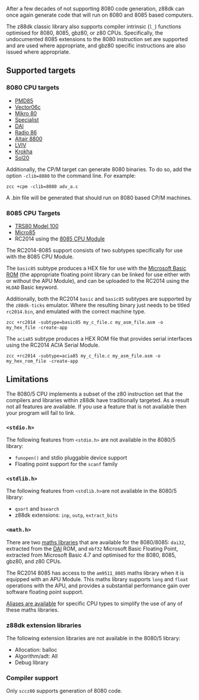 After a few decades of not supporting 8080 code generation, z88dk can once again generate code that will run on 8080 and 8085 based computers.

The z88dk classic library also supports compiler intrinsic (`l_`) functions optimised for 8080, 8085, gbz80, or z80 CPUs. Specifically, the undocumented 8085 extensions to the 8080 instruction set are supported and are used where appropriate, and gbz80 specific instructions are also issued where appropriate.

## Supported targets

### 8080 CPU targets

* [PMD85](Platform---PMD85)
* [Vector06c](Platform-Vector06c)
* [Mikro 80](Platform--Mikro80)
* [Specialist](Platform-Special)
* [DAI](Platform---Dai)
* [Radio 86](Platform--Radio86)
* [Altair 8800](Platform--Altair8800)
* [LVIV](Platform---Lviv)
* [Krokha](Platform--Kroka)
* [Sol20](Platform---Sol20)

Additionally, the CP/M target can generate 8080 binaries. To do so, add the option `-clib=8080` to the command line. For example:

```
zcc +cpm -clib=8080 adv_a.c
```

A .bin file will be generated that should run on 8080 based CP/M machines.

### 8085 CPU Targets

 * [TRS80 Model 100](Platform---M100)
 * [Micro85](Platform--Micro8085)
 * RC2014 using the [8085 CPU Module](https://feilipu.me/2021/08/15/8085-cpu-on-the-z80-bus/)

The RC2014-8085 support consists of two subtypes specifically for use with the 8085 CPU Module.

The `basic85` subtype produces a HEX file for use with the [Microsoft Basic ROM](https://gitlab.com/feilipu/NASCOM_BASIC) (the appropriate floating point library can be linked for use either with or without the APU Module), and can be uploaded to the RC2014 using the `HLOAD` Basic keyword.

Additionally, both the RC2014 `basic` and `basic85` subtypes are supported by the `z88dk-ticks` emulator. Where the resulting binary just needs to be titled `rc2014.bin`, and emulated with the correct machine type.
```
zcc +rc2014 -subtype=basic85 my_c_file.c my_asm_file.asm -o my_hex_file -create-app
```
The `acia85` subtype produces a HEX ROM file that provides serial interfaces using the RC2014 ACIA Serial Module.
```
zcc +rc2014 -subtype=acia85 my_c_file.c my_asm_file.asm -o my_hex_rom_file -create-app
```

## Limitations

The 8080/5 CPU implements a subset of the z80 instruction set that the compilers and libraries within z88dk have traditionally targeted. As a result not all features are available. If you use a feature that is not available then your program will fail to link.

### `<stdio.h>`

The following features from `<stdio.h>` are not available in the 8080/5 library:

* `funopen()` and stdio pluggable device support
* Floating point support for the `scanf` family

### `<stdlib.h>`

The following features from `<stdlib.h>`are not available in the 8080/5 library:

* `qsort` and `bsearch`
* z88dk extensions: `inp`, `outp`, `extract_bits`

### `<math.h>`

There are two [maths libraries](Classic--Maths-Libraries) that are available for the 8080/8085: `dai32`, extracted from the [DAI](Platform---Dai) ROM, and `mbf32` Microsoft Basic Floating Point, extracted from Microsoft Basic 4.7 and optimised for the 8080, 8085, gbz80, and z80 CPUs. 

The RC2014 8085 has access to the `am9511_8085` maths library when it is equipped with an APU Module. This maths library supports `long` and `float` operations with the APU, and provides a substantial performance gain over software floating point support.

[Aliases are available](https://github.com/z88dk/z88dk/blob/master/lib/config/alias.inc) for specific CPU types to simplify the use of any of these maths libraries.

### z88dk extension libraries

The following extension libraries are not available in the 8080/5 library:

* Allocation: balloc
* Algorithm/adt: All
* Debug library

### Compiler support

Only `sccz80` supports generation of 8080 code.





